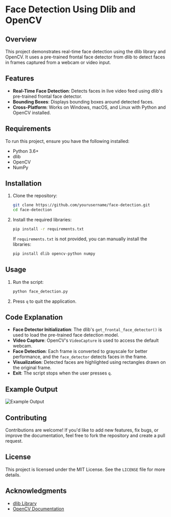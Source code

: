 # Face Detection Using Dlib and OpenCV

## Overview
This project demonstrates real-time face detection using the dlib library and OpenCV. It uses a pre-trained frontal face detector from dlib to detect faces in frames captured from a webcam or video input.

## Features
- **Real-Time Face Detection**: Detects faces in live video feed using dlib's pre-trained frontal face detector.
- **Bounding Boxes**: Displays bounding boxes around detected faces.
- **Cross-Platform**: Works on Windows, macOS, and Linux with Python and OpenCV installed.

## Requirements
To run this project, ensure you have the following installed:

- Python 3.6+
- dlib
- OpenCV
- NumPy

## Installation
1. Clone the repository:
   ```bash
   git clone https://github.com/yourusername/face-detection.git
   cd face-detection
   ```

2. Install the required libraries:
   ```bash
   pip install -r requirements.txt
   ```

   If `requirements.txt` is not provided, you can manually install the libraries:
   ```bash
   pip install dlib opencv-python numpy
   ```

## Usage
1. Run the script:
   ```bash
   python face_detection.py
   ```

2. Press `q` to quit the application.

## Code Explanation
- **Face Detector Initialization**: The dlib's `get_frontal_face_detector()` is used to load the pre-trained face detection model.
- **Video Capture**: OpenCV's `VideoCapture` is used to access the default webcam.
- **Face Detection**: Each frame is converted to grayscale for better performance, and the `face_detector` detects faces in the frame.
- **Visualization**: Detected faces are highlighted using rectangles drawn on the original frame.
- **Exit**: The script stops when the user presses `q`.

## Example Output
![Example Output](example_output.png)

## Contributing
Contributions are welcome! If you'd like to add new features, fix bugs, or improve the documentation, feel free to fork the repository and create a pull request.

## License
This project is licensed under the MIT License. See the `LICENSE` file for more details.

## Acknowledgments
- [dlib Library](http://dlib.net/)
- [OpenCV Documentation](https://docs.opencv.org/)


